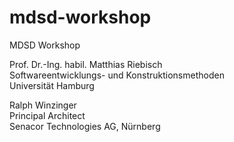 mdsd-workshop
=============

MDSD Workshop   
   
Prof. Dr.-Ing. habil. Matthias Riebisch   
Softwareentwicklungs- und Konstruktionsmethoden   
Universität Hamburg   
   
Ralph Winzinger   
Principal Architect   
Senacor Technologies AG, Nürnberg   
